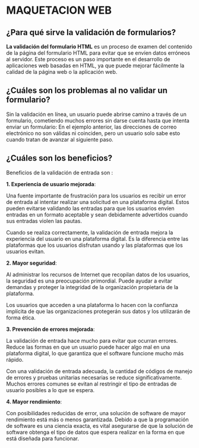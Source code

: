 # MAQUETACION WEB

## ¿Para qué sirve la validación de formularios? 

 **La validación del formulario HTML**   es un proceso de examen del contenido de la página del formulario HTML para evitar que se envíen datos erróneos al servidor. Este proceso es un paso importante en el desarrollo de aplicaciones web basadas en HTML, ya que puede mejorar fácilmente la calidad de la página web o la aplicación web.

## ¿Cuáles son los problemas al no validar un formulario?

Sin la validación en línea, un usuario puede abrirse camino a través de un formulario, cometiendo muchos errores sin darse cuenta hasta que intenta enviar un formulario: En el ejemplo anterior, las direcciones de correo electrónico no son válidas ni coinciden, pero un usuario solo sabe esto cuando tratan de avanzar al siguiente paso.

## ¿Cuáles son los beneficios?

Beneficios de la validación de entrada son :

**1.  Experiencia de usuario mejorada**:

Una fuente importante de frustración para los usuarios es recibir un error de entrada al intentar realizar una solicitud en una plataforma digital. Estos pueden evitarse validando las entradas para que los usuarios envíen entradas en un formato aceptable y sean debidamente advertidos cuando sus entradas violen las pautas.

Cuando se realiza correctamente, la validación de entrada mejora la experiencia del usuario en una plataforma digital. Es la diferencia entre las plataformas que los usuarios disfrutan usando y las plataformas que los usuarios evitan.

**2. Mayor seguridad**:

Al administrar los recursos de Internet que recopilan datos de los usuarios, la seguridad es una preocupación primordial. Puede ayudar a evitar demandas y proteger la integridad de la organización propietaria de la plataforma.

Los usuarios que acceden a una plataforma lo hacen con la confianza implícita de que las organizaciones protegerán sus datos y los utilizarán de forma ética.

**3. Prevención de errores mejorada**:

La validación de entrada hace mucho para evitar que ocurran errores. Reduce las formas en que un usuario puede hacer algo mal en una plataforma digital, lo que garantiza que el software funcione mucho más rápido.

Con una validación de entrada adecuada, la cantidad de códigos de manejo de errores y pruebas unitarias necesarias se reduce significativamente. Muchos errores comunes se evitan al restringir el tipo de entradas de usuario posibles a lo que se espera.

**4. Mayor rendimiento**:

Con posibilidades reducidas de error, una solución de software de mayor rendimiento está más o menos garantizada. Debido a que la programación de software es una ciencia exacta, es vital asegurarse de que la solución de software obtenga el tipo de datos que espera realizar en la forma en que está diseñada para funcionar.